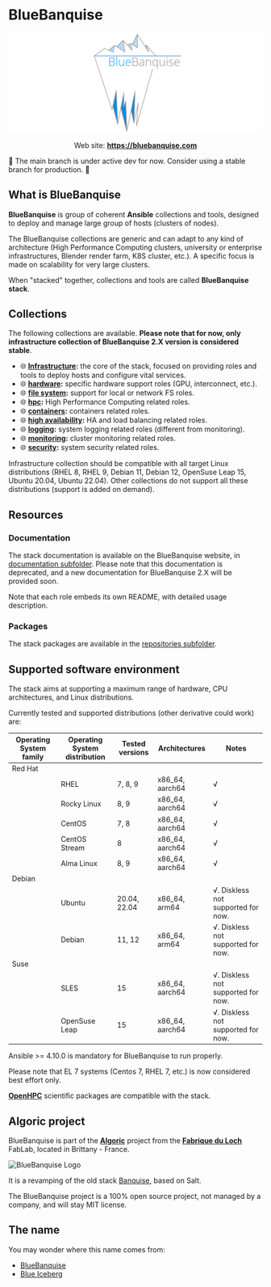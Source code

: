 # BlueBanquise
![BlueBanquise Logo](resources/pictures/BlueBanquise_logo_large.svg)

<p align="center">
  Web site: <a href="https://bluebanquise.com"><b>https://bluebanquise.com</b></a>
</p>

:loudspeaker: The main branch is under active dev for now. Consider using a stable branch for production. :loudspeaker:

## What is BlueBanquise

**BlueBanquise** is group of coherent **Ansible** collections and tools, designed to deploy and manage large group of hosts (clusters of nodes).

The BlueBanquise collections are generic and can adapt to any kind of architecture (High Performance Computing clusters, university or enterprise infrastructures, Blender render farm, K8S cluster, etc.).
A specific focus is made on scalability for very large clusters.

When "stacked" together, collections and tools are called **BlueBanquise stack**.

## Collections

The following collections are available. **Please note that for now, only infrastructure collection of BlueBanquise 2.X version is considered stable**.

* :globe_with_meridians: **[Infrastructure](https://github.com/bluebanquise/bluebanquise/collections/infrastructure):** the core of the stack, focused on providing roles and tools to deploy hosts and configure vital services.
* :globe_with_meridians: **[hardware](https://github.com/bluebanquise/bluebanquise/collections/hardware):** specific hardware support roles (GPU, interconnect, etc.).
* :globe_with_meridians: **[file system](https://github.com/bluebanquise/bluebanquise/collections/file_systems):** support for local or network FS roles.
* :globe_with_meridians: **[hpc](https://github.com/bluebanquise/bluebanquise/collections/hpc):** High Performance Computing related roles.
* :globe_with_meridians: **[containers](https://github.com/bluebanquise/bluebanquise/collections/containers):** containers related roles.
* :globe_with_meridians: **[high availability](https://github.com/bluebanquise/bluebanquise/collections/high_availability):** HA and load balancing related roles.
* :globe_with_meridians: **[logging](https://github.com/bluebanquise/bluebanquise/collections/logging):** system logging related roles (different from monitoring).
* :globe_with_meridians: **[monitoring](https://github.com/bluebanquise/bluebanquise/collections/monitoring):** cluster monitoring related roles.
* :globe_with_meridians: **[security](https://github.com/bluebanquise/bluebanquise/collections/security):** system security related roles.

Infrastructure collection should be compatible with all target Linux distributions (RHEL 8, RHEL 9, Debian 11, Debian 12, OpenSuse Leap 15, Ubuntu 20.04, Ubuntu 22.04). Other collections do not support all these distributions (support is added on demand).

## Resources

### Documentation

The stack documentation is available on the BlueBanquise website, in [documentation subfolder](https://bluebanquise.com/documentation/). Please note that this documentation is deprecated, and a new documentation for BlueBanquise 2.X will be provided soon.

Note that each role embeds its own README, with detailed usage description.

### Packages

The stack packages are available in the [repositories subfolder](https://bluebanquise.com/repository/releases/).

## Supported software environment

The stack aims at supporting a maximum range of hardware, CPU architectures, and Linux distributions.

Currently tested and supported distributions (other derivative could work) are:

| Operating System family | Operating System distribution | Tested versions    | Architectures    | Notes                                                       |
| ----------------------- | ----------------------------- | ------------------ | ---------------- | ----------------------------------------------------------- |
| Red Hat                 |                               |                    |                  |                                                             |
|                         | RHEL                          | 7, 8, 9               | x86_64, aarch64  | √                                                           |
|                         | Rocky Linux                   | 8, 9                  | x86_64, aarch64  | √                                                           |
|                         | CentOS                        | 7, 8               | x86_64, aarch64  | √                                                           |
|                         | CentOS Stream                 | 8                  | x86_64, aarch64  | √                                                           |
|                         | Alma Linux                    | 8, 9                  | x86_64, aarch64  | √                                                           |
| Debian                  |                               |                    |                  |                                                             |
|                         | Ubuntu                        | 20.04, 22.04              | x86_64, arm64  | √. Diskless not supported for now.                          |
|                         | Debian                        | 11, 12                   |  x86_64, arm64                | √. Diskless not supported for now.  |
| Suse                    |                               |                    |                  |                                                             |
|                         | SLES                          | 15               | x86_64, aarch64  | √. Diskless not supported for now.                                                           |
|                         | OpenSuse Leap                 | 15               | x86_64, aarch64  | √. Diskless not supported for now.          |

Ansible >= 4.10.0 is mandatory for BlueBanquise to run properly.

Please note that EL 7 systems (Centos 7, RHEL 7, etc.) is now considered best effort only.

**[OpenHPC](https://openhpc.community/downloads/)** scientific packages are compatible with the stack.

## Algoric project

BlueBanquise is part of the [**Algoric**](https://algoric.org/) project from the [**Fabrique du Loch**](https://www.lafabriqueduloch.org/fr/accueil/) FabLab, located in Brittany - France.

![BlueBanquise Logo](resources/pictures/FabriqueDuLochAlgoric_logo_large.svg)

It is a revamping of the old stack [Banquise](https://github.com/oxedions/banquise), based on Salt.

The BlueBanquise project is a 100% open source project, not managed by a company, and will stay MIT license.

## The name

You may wonder where this name comes from:

* [BlueBanquise](https://en.wikipedia.org/wiki/File:Blue_iceberg_in_the_Ilulissat_icefjord.jpg)
* [Blue Iceberg](https://en.wikipedia.org/wiki/Blue_iceberg)
